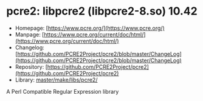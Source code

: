 # pcre2: libpcre2 (libpcre2-8.so) 10.42
 - Homepage: [https://www.pcre.org/](https://www.pcre.org/)
 - Manpage: [https://www.pcre.org/current/doc/html/](https://www.pcre.org/current/doc/html/)
 - Changelog: [https://github.com/PCRE2Project/pcre2/blob/master/ChangeLog](https://github.com/PCRE2Project/pcre2/blob/master/ChangeLog)
 - Repository: [https://github.com/PCRE2Project/pcre2](https://github.com/PCRE2Project/pcre2)
 - Library: [master/make/libs/pcre2/](https://github.com/Freetz-NG/freetz-ng/tree/master/make/libs/pcre2/)

A Perl Compatible Regular Expression library
